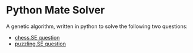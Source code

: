 # Python Mate Solver

A genetic algorithm, written in python to solve the following two questions:

* [chess.SE question](https://chess.stackexchange.com/questions/14610/what-is-the-highest-number-of-different-mates-in-1-you-can-have-in-one-legal-p)
* [puzzling.SE question](https://puzzling.stackexchange.com/questions/30409/highest-number-of-mates)
